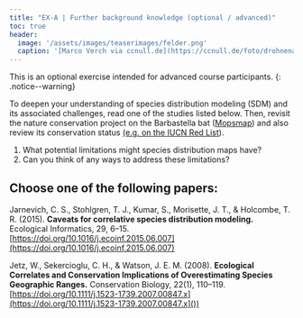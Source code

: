 ```yaml
---
title: "EX-A | Further background knowledge (optional / advanced)"
toc: true
header:
  image: '/assets/images/teaserimages/felder.png'
  caption: '[Marco Verch via ccnull.de](https://ccnull.de/foto/drohnenaufnahme-von-landwirtschaftlichen-feldern-mit-geometrischen-mustern/1105470). [CC-BY 2.0](https://creativecommons.org/licenses/by/2.0/de/). Image cropped.'
---
```


This is an optional exercise intended for advanced course participants.
{: .notice--warning}

To deepen your understanding of species distribution modeling (SDM) and its associated challenges, read one of the studies listed below. Then, revisit the nature conservation project on the Barbastella bat ([Mopsmap]( https://map.mopsfledermaus.de/mopsmap)) and also review its conservation status [(e.g. on the IUCN Red List]( https://www.iucnredlist.org/)).

1.	What potential limitations might species distribution maps have?
1.	Can you think of any ways to address these limitations?


## Choose one of the following papers:

Jarnevich, C. S., Stohlgren, T. J., Kumar, S., Morisette, J. T., & Holcombe, T. R. (2015). **Caveats for correlative species distribution modeling.** Ecological Informatics, 29, 6–15. [https://doi.org/10.1016/j.ecoinf.2015.06.007](https://doi.org/10.1016/j.ecoinf.2015.06.007)

Jetz, W., Sekercioglu, C. H., & Watson, J. E. M. (2008). **Ecological Correlates and Conservation Implications of Overestimating Species Geographic Ranges.** Conservation Biology, 22(1), 110–119. [https://doi.org/10.1111/j.1523-1739.2007.00847.x](https://doi.org/10.1111/j.1523-1739.2007.00847.x]())
